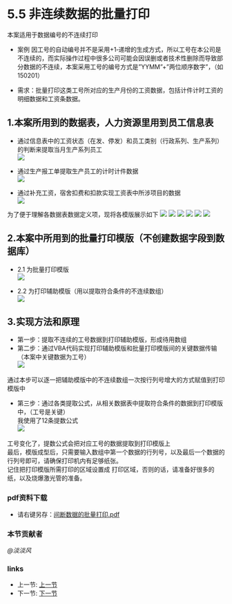 # 5.5 非连续数据的批量打印
本案适用于数据编号的不连续打印  
* 案例
因工号的自动编号并不是采用+1‐递增的生成方式，所以工号在本公司是不连续的，而实际操作过程中很多公司可能会因误删或者技术性删除而导致部分数据的不连续，本案采用工号的编号方式是”YYMM”+”两位顺序数字”，（如150201）  

* 需求：批量打印这类工号所对应的生产月份的工资数据，包括计件计时工资的明细数据和工资条数据。  
## 1.本案所用到的数据表，人力资源里用到员工信息表  
 * 通过信息表中的工资状态（在发、停发）和员工类别（行政系列、生产系列）的判断来提取当月生产系列员工  
![](../images/5.5.1.jpg)

 * 通过生产报工单提取生产员工的计时计件数据  
![](../images/5.5.2.jpg)

 * 通过补充工资，宿舍扣费和扣款实现工资表中所涉项目的数据  
![](../images/5.5.3.jpg)

为了便于理解各数据表数据定义项，现将各模版展示如下
![](../images/5.5.4.jpg)
![](../images/5.5.5.jpg)
![](../images/5.5.6.jpg)
![](../images/5.5.7.jpg)
![](../images/5.5.8.jpg)
![](../images/5.5.9.jpg)

## 2.本案中所用到的批量打印模版（不创建数据字段到数据库）
- 2.1 为批量打印模版  
![](../images/5.5.10.png)

- 2.2 为打印辅助模版（用以提取符合条件的不连续数组）  
![](../images/5.5.10.jpg)

## 3.实现方法和原理
- 第一步：提取不连续的工号数据到打印辅助模版，形成待用数组  
- 第二步：通过VBA代码实现打印辅助模版和批量打印模版间的关键数据传输（本案中关键数据为工号）  
![](../images/5.5.11.jpg)

通过本步可以逐一把辅助模版中的不连续数组一次按行列号增大的方式赋值到打印模版中  
- 第三步：通过各类提取公式，从相关数据表中提取符合条件的数据到打印模版中，（工号是关键）  
我使用了12条提数公式  
![](../images/5.5.12.jpg)

工号变化了，提数公式会把对应工号的数据提取到打印模版上  
最后，模版成型后，只需要输入数组中第一个数据的行列号，以及最后一个数据的行列号即可，请确保打印机内有足够纸张。  
记住把打印模版所需打印的区域设置成 打印区域，否则的话，请准备好很多的纸，以及烧爆激光管的准备。

### pdf资料下载
 * 请右键另存：[间断数据的批量打印.pdf](../docs/5.5.1.pdf)

### 本节贡献者
*@淡淡风*

### links
  * 上一节: [上一节](<05.4.md>)
  * 下一节: [下一节](<05.6.md>)
